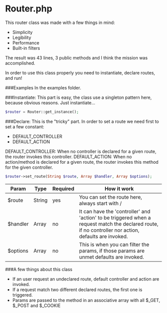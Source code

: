 Router.php
===

This router class was made with a few things in mind:
- Simplicity
- Legibility
- Performance
- Built-in filters

The result was 43 lines, 3 public methods and I think the mission was accomplished.

In order to use this class properly you need to instantiate, declare routes, and run!

###Examples
In the examples folder.

###Instantiate:
This part is easy, the class use a singleton pattern here, because obvious reasons. Just instantiate...
``` php
$router = Router::get_instance();
```

###Declare:
This is the "tricky" part.
In order to set a route we need first to set a few constant:
- DEFAULT_CONTROLLER
- DEFAULT_ACTION

DEFAULT_CONTROLLER: When no controller is declared for a given route, the router invokes this controller.
DEFAULT_ACTION: When no action/method is declared for a given route, the router invokes this method for the given controller.

``` php
$router->set_route(String $route, Array $handler, Array $options);
```
Param | Type | Required | How it work
----        | ----      | ----  | ----
$route      | String    | yes   | You can set the route here, always start with /
$handler    | Array     | no    | It can have the 'controller' and 'action' to be triggered when a request match the declared route, if no controller nor action, defaults are invoked.
$options    | Array     | no    | This is when you can filter the params, if those params are unmet defaults are invoked.

###A few things about this class
- If an user request an undeclared route, default controller and action are invoked.
- If a request match two different declared routes, the first one is triggered.
- Params are passed to the method in an associative array with all $_GET, $_POST and $_COOKIE